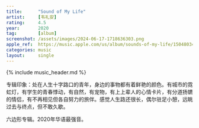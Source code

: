 ```yaml
---
title:      "Sound of My Life"
artist:     [韦礼安]
rating:     4.5
year:       2020
tag:        [album]
screenshot: /assets/images/2024-06-17-1718636303.png
apple_ref:  https://music.apple.com/us/album/sounds-of-my-life/1504803462
categories: music
layout:     single
---
```

{% include music_header.md %}

专辑印象：处在人生十字路口的青年，身边的事物都有着鲜艳的颜色。有城市的霓虹灯，有学生的青春悸动，有自然，有宠物，有上上辈人的心情卡片，有分道扬镳的情侣，有不再相见但各自努力的旅伴。感觉人生路还很长，偶尔驻足小憩，远眺过去与终点，但不敢久歇。

六边形专辑。2020年华语最强音。